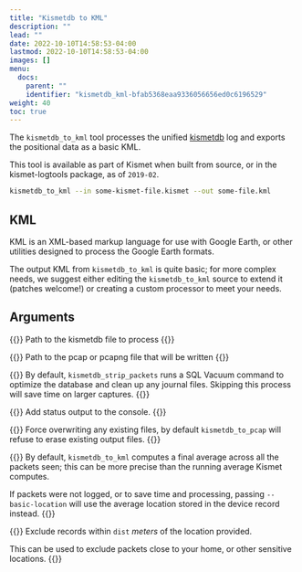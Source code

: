 ```yaml
---
title: "Kismetdb to KML"
description: ""
lead: ""
date: 2022-10-10T14:58:53-04:00
lastmod: 2022-10-10T14:58:53-04:00
images: []
menu:
  docs:
    parent: ""
    identifier: "kismetdb_kml-bfab5368eaa9336056656ed0c6196529"
weight: 40
toc: true
---
```


The `kismetdb_to_kml` tool processes the unified [kismetdb](/docs/readme/logging/kismetdb/) log and exports the positional data as a basic KML.

This tool is available as part of Kismet when built from source, or in the kismet-logtools package, as of `2019-02`.

```bash
kismetdb_to_kml --in some-kismet-file.kismet --out some-file.kml
```

## KML

KML is an XML-based markup language for use with Google Earth, or other utilities designed to process the Google Earth formats. 

The output KML from `kismetdb_to_kml` is quite basic; for more complex needs, we suggest either editing the `kismetdb_to_kml` source to extend it (patches welcome!) or creating a custom processor to meet your needs.

## Arguments

{{<argumentshort i in filename>}}
Path to the kismetdb file to process
{{</argumentshort>}}

{{<argumentshort o out filename>}}
Path to the pcap or pcapng file that will be written
{{</argumentshort>}}

{{<argumentshort s skip-clean>}}
By default, `kismetdb_strip_packets` runs a SQL Vacuum command to optimize the database and clean up any journal files.  Skipping this process will save time on larger captures.
{{</argumentshort>}}

{{<argument verbose>}}
Add status output to the console.
{{</argument>}}

{{<argumentshort f force>}}
Force overwriting any existing files, by default `kismetdb_to_pcap` will refuse to erase existing output files.
{{</argumentshort>}}

{{<argument basic-location>}}
By default, `kismetdb_to_kml` computes a final average across all the packets seen; this can be more precise than the running average Kismet computes.  

If packets were not logged, or to save time and processing, passing `--basic-location` will use the average location stored in the device record instead.
{{</argument>}}

{{<argumentshort e exclude>}}
Exclude records within `dist` *meters* of the location provided.  

This can be used to exclude packets close to your home, or other sensitive locations.
{{</argumentshort>}}
